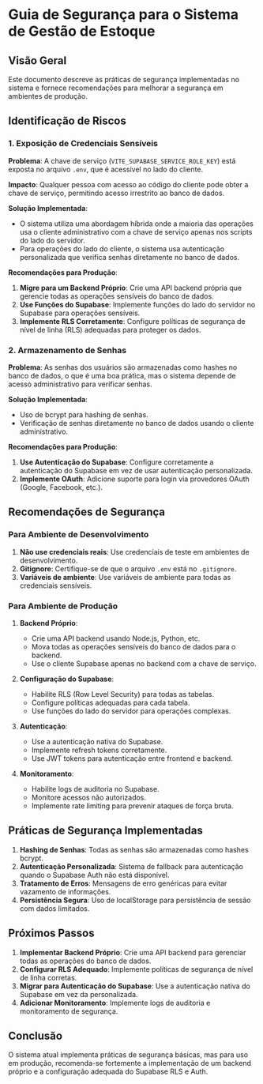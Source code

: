 # Guia de Segurança para o Sistema de Gestão de Estoque

## Visão Geral

Este documento descreve as práticas de segurança implementadas no sistema e fornece recomendações para melhorar a segurança em ambientes de produção.

## Identificação de Riscos

### 1. Exposição de Credenciais Sensíveis

**Problema**: A chave de serviço (`VITE_SUPABASE_SERVICE_ROLE_KEY`) está exposta no arquivo `.env`, que é acessível no lado do cliente.

**Impacto**: Qualquer pessoa com acesso ao código do cliente pode obter a chave de serviço, permitindo acesso irrestrito ao banco de dados.

**Solução Implementada**:
- O sistema utiliza uma abordagem híbrida onde a maioria das operações usa o cliente administrativo com a chave de serviço apenas nos scripts do lado do servidor.
- Para operações do lado do cliente, o sistema usa autenticação personalizada que verifica senhas diretamente no banco de dados.

**Recomendações para Produção**:
1. **Migre para um Backend Próprio**: Crie uma API backend própria que gerencie todas as operações sensíveis do banco de dados.
2. **Use Funções do Supabase**: Implemente funções do lado do servidor no Supabase para operações sensíveis.
3. **Implemente RLS Corretamente**: Configure políticas de segurança de nível de linha (RLS) adequadas para proteger os dados.

### 2. Armazenamento de Senhas

**Problema**: As senhas dos usuários são armazenadas como hashes no banco de dados, o que é uma boa prática, mas o sistema depende de acesso administrativo para verificar senhas.

**Solução Implementada**:
- Uso de bcrypt para hashing de senhas.
- Verificação de senhas diretamente no banco de dados usando o cliente administrativo.

**Recomendações para Produção**:
1. **Use Autenticação do Supabase**: Configure corretamente a autenticação do Supabase em vez de usar autenticação personalizada.
2. **Implemente OAuth**: Adicione suporte para login via provedores OAuth (Google, Facebook, etc.).

## Recomendações de Segurança

### Para Ambiente de Desenvolvimento

1. **Não use credenciais reais**: Use credenciais de teste em ambientes de desenvolvimento.
2. **Gitignore**: Certifique-se de que o arquivo `.env` está no `.gitignore`.
3. **Variáveis de ambiente**: Use variáveis de ambiente para todas as credenciais sensíveis.

### Para Ambiente de Produção

1. **Backend Próprio**:
   - Crie uma API backend usando Node.js, Python, etc.
   - Mova todas as operações sensíveis do banco de dados para o backend.
   - Use o cliente Supabase apenas no backend com a chave de serviço.

2. **Configuração do Supabase**:
   - Habilite RLS (Row Level Security) para todas as tabelas.
   - Configure políticas adequadas para cada tabela.
   - Use funções do lado do servidor para operações complexas.

3. **Autenticação**:
   - Use a autenticação nativa do Supabase.
   - Implemente refresh tokens corretamente.
   - Use JWT tokens para autenticação entre frontend e backend.

4. **Monitoramento**:
   - Habilite logs de auditoria no Supabase.
   - Monitore acessos não autorizados.
   - Implemente rate limiting para prevenir ataques de força bruta.

## Práticas de Segurança Implementadas

1. **Hashing de Senhas**: Todas as senhas são armazenadas como hashes bcrypt.
2. **Autenticação Personalizada**: Sistema de fallback para autenticação quando o Supabase Auth não está disponível.
3. **Tratamento de Erros**: Mensagens de erro genéricas para evitar vazamento de informações.
4. **Persistência Segura**: Uso de localStorage para persistência de sessão com dados limitados.

## Próximos Passos

1. **Implementar Backend Próprio**: Crie uma API backend para gerenciar todas as operações do banco de dados.
2. **Configurar RLS Adequado**: Implemente políticas de segurança de nível de linha corretas.
3. **Migrar para Autenticação do Supabase**: Use a autenticação nativa do Supabase em vez da personalizada.
4. **Adicionar Monitoramento**: Implemente logs de auditoria e monitoramento de segurança.

## Conclusão

O sistema atual implementa práticas de segurança básicas, mas para uso em produção, recomenda-se fortemente a implementação de um backend próprio e a configuração adequada do Supabase RLS e Auth.